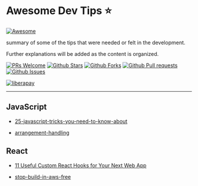 # Awesome Dev Tips ⭐️

[![Awesome](https://cdn.rawgit.com/sindresorhus/awesome/d7305f38d29fed78fa85652e3a63e154dd8e8829/media/badge.svg)](https://github.com/Dev-JeromeBaek/awesome-dev-tips)

summary of some of the tips that were needed or felt in the development.

Further explanations will be added as the content is organized.

[![PRs Welcome](https://img.shields.io/badge/PRs-welcome-brightgreen.svg)](https://github.com/Dev-JeromeBaek/awesome-dev-tips/pulls)
[![Github Stars](https://img.shields.io/github/stars/Dev-JeromeBaek/awesome-dev-tips.svg?color=ff69b4)](https://github.com/Dev-JeromeBaek/awesome-dev-tips/stars)
[![Github Forks](https://img.shields.io/github/forks/Dev-JeromeBaek/awesome-dev-tips.svg?color=important)](https://github.com/Dev-JeromeBaek/awesome-dev-tips/forks)
[![Github Pull requests](https://img.shields.io/github/issues-pr/Dev-JeromeBaek/awesome-dev-tips.svg?color=blueviolet)](https://github.com/Dev-JeromeBaek/awesome-dev-tips/pulls)
[![Github Issues](https://img.shields.io/github/issues/Dev-JeromeBaek/awesome-dev-tips.svg?color=yellow)](https://github.com/Dev-JeromeBaek/awesome-dev-tips/issues)

<!--
[![Hits](https://hits.seeyoufarm.com/api/count/incr/badge.svg?url=https%3A%2F%2Fgithub.com%2FDev-Jeromebaek%2Fawesome-dev-tips&count_bg=%2379C83D&title_bg=%23555555&icon=tinder.svg&icon_color=%23EF652E&title=hits&edge_flat=false)](https://hits.seeyoufarm.com) -->

<!-- [![CII Best Practices](https://bestpractices.coreinfrastructure.org/projects/3424/badge)](https://bestpractices.coreinfrastructure.org/projects/3424) -->

[![liberapay](https://liberapay.com/assets/widgets/donate.svg)](https://liberapay.com/SeungYeob/donate)

---

## JavaScript

- [25-javascript-tricks-you-need-to-know-about](https://github.com/Dev-JeromeBaek/awesome-dev-tips/tree/master/js/25-javascript-tricks-you-need-to-know-about)

- [arrangement-handling](https://github.com/Dev-JeromeBaek/awesome-dev-tips/tree/master/js/arrangement-handling)

## React

- [11 Useful Custom React Hooks for Your Next Web App](https://blog.bitsrc.io/11-useful-custom-react-hooks-for-your-next-app-c66307cf0f0c)

- [stop-build-in-aws-free](https://github.com/Dev-JeromeBaek/awesome-dev-tips/tree/master/react/stop-build-aws-free)
